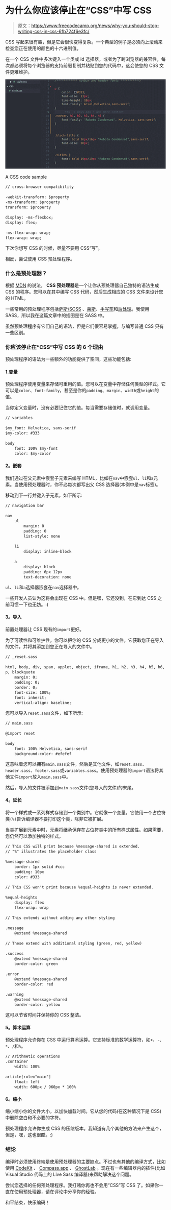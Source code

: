 # 为什么你应该停止在“CSS”中写 CSS

> 原文：<https://www.freecodecamp.org/news/why-you-should-stop-writing-css-in-css-6fb724f6e3fc/>

CSS 写起来很有趣，但是它会很快变得复杂。一个典型的例子是必须向上滚动来检查您正在使用的颜色的十六进制值。

在一个 CSS 文件中多次键入一个类或 id 选择器，或者为了跨浏览器的兼容性，每次都必须将每个浏览器的支持前缀复制并粘贴到您的代码中，这会使您的 CSS 文件更难维护。

![863sGFar-HXTATzeqGsA3n-jlIMgrFFlNeBS](img/9d5c79db65ac225b04411f9418d531c5.png)

A CSS code sample

```
// cross-browser compatibility

-webkit-transform: $property
-ms-transform: $property
transform: $property

display: -ms-flexbox;
display: flex;

-ms-flex-wrap: wrap;
flex-wrap: wrap;
```

下次你想写 CSS 的时候，尽量不要用 CSS“写”。

相反，尝试使用 CSS 预处理程序。

### 什么是预处理器？

根据 [MDN](https://developer.mozilla.org/en-US/docs/Glossary/CSS_preprocessor) 的说法， **CSS 预处理器**是一个让你从预处理器自己独特的语法生成 CSS 的程序。您可以在其中编写 CSS 代码，然后生成相应的 CSS 文件来设计您的 HTML。

一些常用的预处理程序包括[萨斯/SCSS](http://sass-lang.com/) 、[莱斯](http://lesscss.org/)、[手写笔](http://stylus-lang.com/)和[后处理](http://postcss.org/)。我使用 SASS，所以我在这篇文章中的插图是在 SASS 中。

虽然预处理程序有它们自己的语法，但是它们很容易掌握，与编写普通 CSS 只有一些区别。

### 你应该停止在“CSS”中写 CSS 的 6 个理由

预处理程序的语法为一些额外的功能提供了空间，这些功能包括:

#### 1.变量

预处理程序使用变量来存储可重用的值。您可以在变量中存储任何类型的样式。它可以是`color`、`font-family`，甚至是你的`padding`、`margin`、`width`或`height`的值。

当你定义变量时，没有必要记住它的值。每当需要存储值时，就调用变量。

```
// variables

$my_font: Helvetica, sans-serif
$my-color: #333

body  
    font: 100% $my-font
    color: $my-color
```

#### **2。嵌套**

我们通过在父元素中嵌套子元素来编写 HTML，比如在`nav`中嵌套`ul`、`li`和`a`元素。当使用预处理器时，你不必每次都写出父 CSS 选择器(本例中是`nav`标签)。

移动到下一行并键入子元素，如下所示:

```
// navigation bar

nav
  	ul
        margin: 0    
        padding: 0    
        list-style: none  

	li    
		display: inline-block

 	a    
		display: block
		padding: 6px 12px
		text-decoration: none
```

`ul`、`li`和`a`选择器嵌套在`nav`选择器中。

一些开发人员认为这将会出现在 CSS 中。但是嘿，它还没到，在它到达 CSS 之前习惯一下也无妨。:)

#### **3。导入**

前置处理器让 CSS 现有的`import`更好。

为了可读性和可维护性，你可以把你的 CSS 分成更小的文件。它获取您正在导入的文件，并将其添加到您正在导入的文件中。

```
// _reset.sass

html, body, div, span, applet, object, iframe, h1, h2, h3, h4, h5, h6, p, blockquote    
    margin: 0;
    padding: 0;
    border: 0;
    font-size: 100%;
    font: inherit;
    vertical-align: baseline;
```

您可以导入`reset.sass`文件，如下所示:

```
// main.sass

@import reset

body
    font: 100% Helvetica, sans-serif
    background-color: #efefef
```

这意味着您可以拥有`main.sass`文件，然后是其他文件，如`reset.sass`、`header.sass`、`footer.sass`或`variables.sass`。使用预处理器的`import`语法将其他文件`import`放入`main.sass`中。

然后，导入的文件被添加到`main.sass`文件(您导入的文件)的末尾。

#### **4。延长**

将一个样式或一系列样式存储到一个类别中。它就像一个变量。它使用一个占位符类`(%)`告诉编译器不要打印这个类，除非它被扩展。

当类扩展到元素中时，元素将继承保存在占位符类中的所有样式属性。如果需要，您仍然可以添加独特的样式。

```
// This CSS will print because %message-shared is extended.
// "%" illustrates the placeholder class

%message-shared
    border: 1px solid #ccc
    padding: 10px
    color: #333

// This CSS won't print because %equal-heights is never extended.

%equal-heights  
    display: flex
    flex-wrap: wrap

// This extends without adding any other styling

.message
	@extend %message-shared

// These extend with additional styling (green, red, yellow)

.success
	@extend %message-shared
	border-color: green

.error  
	@extend %message-shared  
	border-color: red

.warning  
	@extend %message-shared
	border-color: yellow
```

这可以节省时间并保持你的 CSS 整洁。

#### **5。算术运算**

预处理程序允许你在 CSS 中运行算术运算。它支持标准的数学运算符，如`+`、`-`、`*`、`/`和`%`。

```
// Arithmetic operations
.container  
    width: 100%

article[role="main"]  
    float: left
	width: 600px / 960px * 100%
```

#### **6。缩小**

缩小缩小你的文件大小，以加快加载时间。它从您的代码(在这种情况下是 CSS)中删除空白和不必要的字符。

预处理程序允许你生成 CSS 的压缩版本。我知道有几个其他的方法来产生这个，但是，嘿，这也很酷。:)

### **结论**

编译时必须使用终端是使用预处理器的主要缺点。不过也有其他的编译方式，比如使用 [CodeKit](https://codekitapp.com/) 、 [Compass.app](http://compass-style.org/) 、 [GhostLab](https://www.vanamco.com/ghostlab/) 。现在有一些编辑器内的插件(比如 Visual Studio 代码上的 Live Sass 编译器)来帮助解决这个问题。

尝试您选择的任何预处理程序。我打赌你再也不会用“CSS”写 CSS 了。如果你一直在使用预处理器，请在评论中分享你的经验。

和平结束，快乐编码！